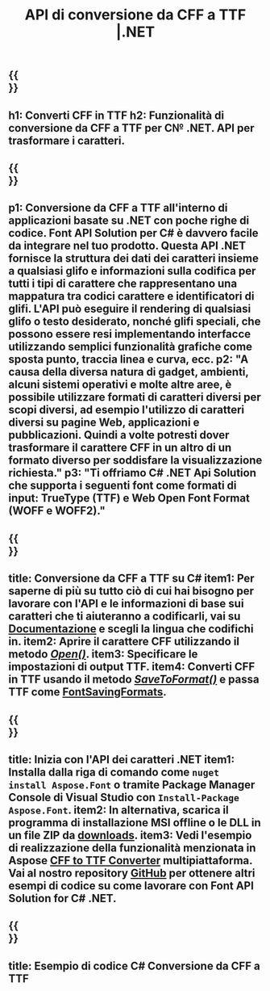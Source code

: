 ﻿---
translation: true
template: /_templates/conversion-child-net.md
title: API di conversione da CFF a TTF |.NET
description: Converti CFF in TTF utilizzando .NET API su Windows. Integra questa funzionalità di conversione dei caratteri CFF in TTF nativa nella tua soluzione.
keywords: cff a ttf api, cff2ttf soluzione, cff a ttf net
url: /net/conversion/cff-to-ttf/
family: font
platformtag: net
feature: conversion
otherformats: WOFF WOFF2
---

{{<section banner>}}
---
h1: Converti CFF in TTF
h2: Funzionalità di conversione da CFF a TTF per C№ .NET. API per trasformare i caratteri.
---

{{<section overview>}}
---
p1: Conversione da CFF a TTF all'interno di applicazioni basate su .NET con poche righe di codice. Font API Solution per С# è davvero facile da integrare nel tuo prodotto. Questa API .NET fornisce la struttura dei dati dei caratteri insieme a qualsiasi glifo e informazioni sulla codifica per tutti i tipi di carattere che rappresentano una mappatura tra codici carattere e identificatori di glifi. L'API può eseguire il rendering di qualsiasi glifo o testo desiderato, nonché glifi speciali, che possono essere resi implementando interfacce utilizzando semplici funzionalità grafiche come sposta punto, traccia linea e curva, ecc.
p2: "A causa della diversa natura di gadget, ambienti, alcuni sistemi operativi e molte altre aree, è possibile utilizzare formati di caratteri diversi per scopi diversi, ad esempio l'utilizzo di caratteri diversi su pagine Web, applicazioni e pubblicazioni. Quindi a volte potresti dover trasformare il carattere CFF in un altro di un formato diverso per soddisfare la visualizzazione richiesta."
p3: "Ti offriamo С# .NET Api Solution che supporta i seguenti font come formati di input: TrueType (TTF) e Web Open Font Format (WOFF e WOFF2)."
---

{{<section feature1>}}
---
title: Conversione da CFF a TTF su C#
item1: Per saperne di più su tutto ciò di cui hai bisogno per lavorare con l'API e le informazioni di base sui caratteri che ti aiuteranno a codificarli, vai su [Documentazione](https://docs.aspose.com/font/) e scegli la lingua che codifichi in.
item2: Aprire il carattere CFF utilizzando il metodo [*Open()*](https://reference.aspose.com/font/net/aspose.font/font/methods/open/index).
item3: Specificare le impostazioni di output TTF.
item4: Converti CFF in TTF usando il metodo [*SaveToFormat()*](https://reference.aspose.com/font/net/aspose.font/font/methods/savetoformat) e passa TTF come [FontSavingFormats](https://reference.aspose.com/font/net/aspose.font/fontsavingformats).
---

{{<section feature2>}}
---
title: Inizia con l'API dei caratteri .NET
item1: Installa dalla riga di comando come ```nuget install Aspose.Font``` o tramite Package Manager Console di Visual Studio con ```Install-Package Aspose.Font```.
item2: In alternativa, scarica il programma di installazione MSI offline o le DLL in un file ZIP da [downloads](https://downloads.aspose.com/font/net).
item3: Vedi l'esempio di realizzazione della funzionalità menzionata in Aspose [CFF to TTF Converter](https://products.aspose.app/font/conversion/cff-to-ttf) multipiattaforma. Vai al nostro repository [GitHub](https://github.com/aspose-font/Aspose.Font-Documentation/tree/master/net-examples) per ottenere altri esempi di codice su come lavorare con Font API Solution for C# .NET.
---

{{<section codeexample>}}
---
title: Esempio di codice C# Conversione da CFF a TTF
---